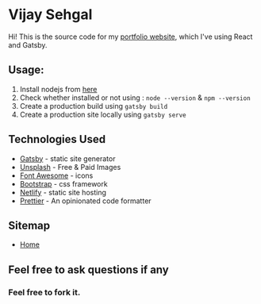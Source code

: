 # Vijay Sehgal

Hi! This is the source code for my [portfolio website](https://vijaysehgal.com), which I've using React and Gatsby.

## Usage:
1. Install nodejs from [here](https://nodejs.org/en/download/)
2. Check whether installed or not using :
`node --version` &
`npm --version`
3. Create a production build using `gatsby build`
4. Create a production site locally using `gatsby serve`

## Technologies Used

- [Gatsby](https://gatsbyjs.org/) - static site generator
- [Unsplash](https://unsplash.com/) - Free & Paid Images
- [Font Awesome](https://fontawesome.com/) - icons
- [Bootstrap](https://getbootstrap.com/) - css framework
- [Netlify](https://www.netlify.com/) - static site hosting
- [Prettier](https://prettier.io/) - An opinionated code formatter

## Sitemap

- [Home](https://vijaysehgal.com)

## Feel free to ask questions if any

### Feel free to fork it.
